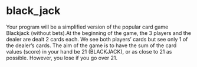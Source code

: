 # black_jack
Your program will be a simplified version of the popular card game Blackjack (without bets).At the beginning of the game, the 3 players and the dealer are dealt 2 cards each. We see both players’ cards but see only 1 of the dealer’s cards. The aim of the game is to have the sum of the card values  (score) in your hand be 21 (BLACKJACK), or as close to 21 as possible. However, you lose if you go  over 21.
